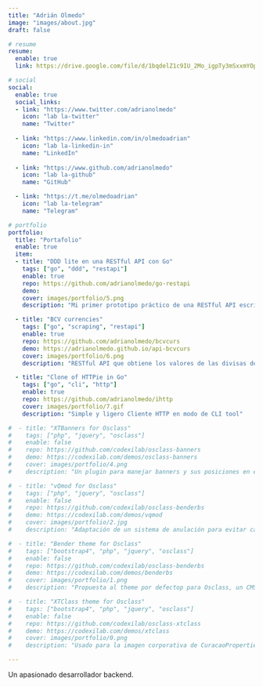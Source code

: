 ```yaml
---
title: "Adrián Olmedo"
image: "images/about.jpg"
draft: false

# resume
resume:
  enable: true
  link: https://drive.google.com/file/d/1bqdelZ1c9IU_2Mo_igpTy3mSxxmYOpFG/view?usp=drive_link

# social
social:
  enable: true
  social_links:
  - link: "https://www.twitter.com/adrianolmedo"
    icon: "lab la-twitter"
    name: "Twitter"
    
  - link: "https://www.linkedin.com/in/olmedoadrian"
    icon: "lab la-linkedin-in"
    name: "LinkedIn"
    
  - link: "https://www.github.com/adrianolmedo"
    icon: "lab la-github"
    name: "GitHub"

  - link: "https://t.me/olmedoadrian"
    icon: "lab la-telegram"
    name: "Telegram"

# portfolio
portfolio:
  title: "Portafolio"
  enable: true
  item:
  - title: "DDD lite en una RESTful API con Go"
    tags: ["go", "ddd", "restapi"]
    enable: true
    repo: https://github.com/adrianolmedo/go-restapi
    demo: 
    cover: images/portfolio/5.png
    description: "Mi primer prototipo práctico de una RESTful API escrita en Go."

  - title: "BCV currencies"
    tags: ["go", "scraping", "restapi"]
    enable: true
    repo: https://github.com/adrianolmedo/bcvcurs
    demo: https://adrianolmedo.github.io/api-bcvcurs
    cover: images/portfolio/6.png
    description: "RESTful API que obtiene los valores de las divisas del BCV."

  - title: "Clone of HTTPie in Go"
    tags: ["go", "cli", "http"]
    enable: true
    repo: https://github.com/adrianolmedo/ihttp
    cover: images/portfolio/7.gif
    description: "Simple y ligero Cliente HTTP en modo de CLI tool"

#  - title: "XTBanners for Osclass"
#    tags: ["php", "jquery", "osclass"]
#    enable: false
#    repo: https://github.com/codexilab/osclass-banners
#    demo: https://codexilab.com/demos/osclass-banners
#    cover: images/portfolio/4.png
#    description: "Un plugin para manejar banners y sus posiciones en el sitio."

#  - title: "vQmod for Osclass"
#    tags: ["php", "jquery", "osclass"]
#    enable: false
#    repo: https://github.com/codexilab/osclass-benderbs
#    demo: https://codexilab.com/demos/vqmod
#    cover: images/portfolio/2.jpg
#    description: "Adaptación de un sistema de anulación para evitar cambiar archivos del core."

#  - title: "Bender theme for Osclass"
#    tags: ["bootstrap4", "php", "jquery", "osclass"]
#    enable: false
#    repo: https://github.com/codexilab/osclass-benderbs
#    demo: https://codexilab.com/demos/benderbs
#    cover: images/portfolio/1.png
#    description: "Propuesta al theme por defectop para Osclass, un CMS de clasificados."

#  - title: "XTClass theme for Osclass"
#    tags: ["bootstrap4", "php", "jquery", "osclass"]
#    enable: false
#    repo: https://github.com/codexilab/osclass-xtclass
#    demo: https://codexilab.com/demos/xtclass
#    cover: images/portfolio/0.png
#    description: "Usado para la imagen corporativa de CuracaoProperties.com."

---
```


Un apasionado desarrollador backend.
